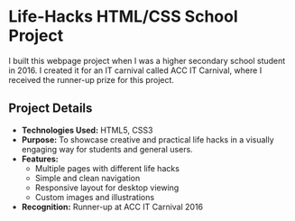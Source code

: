 # Life-Hacks HTML/CSS School Project

I built this webpage project when I was a higher secondary school student in 2016. I created it for an IT carnival called ACC IT Carnival, where I received the runner-up prize for this project.

## Project Details

- **Technologies Used:** HTML5, CSS3
- **Purpose:** To showcase creative and practical life hacks in a visually engaging way for students and general users.
- **Features:**
  - Multiple pages with different life hacks
  - Simple and clean navigation
  - Responsive layout for desktop viewing
  - Custom images and illustrations
- **Recognition:** Runner-up at ACC IT Carnival 2016
